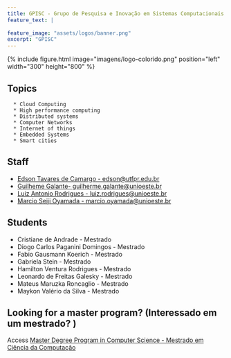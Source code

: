 ```yaml
---
title: GPISC - Grupo de Pesquisa e Inovação em Sistemas Computacionais
feature_text: |
 
feature_image: "assets/logos/banner.png"
excerpt: "GPISC"
---
```


{% include figure.html image="imagens/logo-colorido.png"  position="left" width="300" height="800" %}

## Topics
      * Cloud Computing
      * High performance computing
      * Distributed systems
      * Computer Networks
      * Internet of things
      * Embedded Systems
      * Smart cities


## Staff
* [Edson Tavares de Camargo - edson@utfpr.edu.br](https://buscatextual.cnpq.br/buscatextual/visualizacv.do?id=K4771745J1 "Edson Tavares de Camargo")
* [Guilheme Galante- guilherme.galante@unioeste.br](https://lattes.cnpq.br/1467826050353891 "Guilherme Galante")
* [Luiz Antonio Rodrigues - luiz.rodrigues@unioeste.br](https://lattes.cnpq.br/8948695382902331 "Luiz Antonio Rodrigues")
* [Marcio Seiji Oyamada - marcio.oyamada@unioeste.br](https://lattes.cnpq.br/6642959615863178 "Marcio Seiji Oyamada")


## Students
* Cristiane de Andrade - Mestrado
* Diogo Carlos Paganini Domingos - Mestrado
* Fabio Gausmann Koerich - Mestrado
* Gabriela Stein - Mestrado
* Hamilton Ventura Rodrigues - Mestrado
* Leonardo de Freitas Galesky - Mestrado
* Mateus Maruzka Roncaglio - Mestrado
* Maykon Valério da Silva - Mestrado

 
## Looking for a master program? (Interessado em um mestrado? )
Access [Master Degree Program in Computer Science - Mestrado em Ciência da Computação](https://www.inf.unioeste.br/pos "PPGComp")